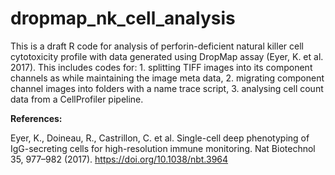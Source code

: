 # dropmap_nk_cell_analysis

This is a draft R code for analysis of perforin-deficient natural killer cell cytotoxicity profile with data generated using DropMap assay (Eyer, K. et al. 2017). This includes codes for: 1. splitting TIFF images into its component channels as while maintaining the image meta data, 2. migrating component channel images into folders with a name trace script, 3. analysing cell count data from a CellProfiler pipeline.

**References:**

Eyer, K., Doineau, R., Castrillon, C. et al. Single-cell deep phenotyping of IgG-secreting cells for high-resolution immune monitoring. Nat Biotechnol 35, 977–982 (2017). https://doi.org/10.1038/nbt.3964
